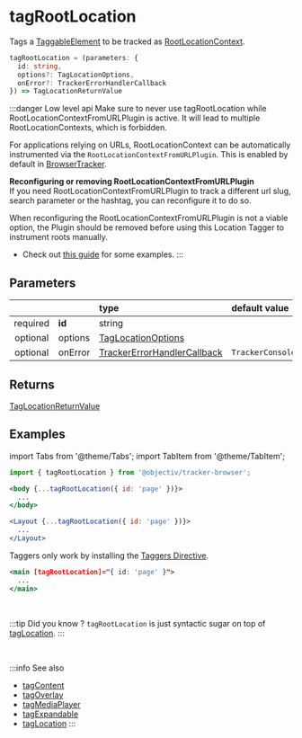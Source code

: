 # tagRootLocation

Tags a [TaggableElement](/tracking/browser/api-reference/definitions/TaggableElement.md) to be tracked as [RootLocationContext](/taxonomy/reference/location-contexts/RootLocationContext.md).

```typescript
tagRootLocation = (parameters: {
  id: string,
  options?: TagLocationOptions,
  onError?: TrackerErrorHandlerCallback
}) => TagLocationReturnValue
```

:::danger Low level api
Make sure to never use tagRootLocation while RootLocationContextFromURLPlugin is active. It will lead to multiple RootLocationContexts, which is forbidden.

For applications relying on URLs, RootLocationContext can be automatically instrumented via the `RootLocationContextFromURLPlugin`.
This is enabled by default in [BrowserTracker](/tracking/browser/api-reference/general/BrowserTracker.md#plugins).

**Reconfiguring or removing RootLocationContextFromURLPlugin**   
If you need RootLocationContextFromURLPlugin to track a different url slug, search parameter or the hashtag, you can reconfigure it to do so.

When reconfiguring the RootLocationContextFromURLPlugin is not a viable option, the Plugin should be removed before using this Location Tagger to instrument roots manually.

- Check out [this guide](/tracking/browser/how-to-guides/configuring-root-locations.md) for some examples.
:::

## Parameters
|          |         | type                                                                                              | default value
| :-:      | :--     | :--                                                                                               | :--           
| required | **id**  | string                                                                                            |
| optional | options | [TagLocationOptions](/tracking/browser/api-reference/definitions/TagLocationOptions.md)                   | 
| optional | onError | [TrackerErrorHandlerCallback](/tracking/browser/api-reference/definitions/TrackerErrorHandlerCallback.md) | `TrackerConsole.error`

## Returns
[TagLocationReturnValue](/tracking/browser/api-reference/definitions/TagLocationReturnValue.md)

## Examples

import Tabs from '@theme/Tabs';
import TabItem from '@theme/TabItem';

<Tabs>
  <TabItem value="react" label="React" default>

```jsx
import { tagRootLocation } from '@objectiv/tracker-browser';
```

```jsx
<body {...tagRootLocation({ id: 'page' })}>
  ...
</body>
```

```jsx
<Layout {...tagRootLocation({ id: 'page' })}>
  ...
</Layout>
```

  </TabItem>
  <TabItem value="angular" label="Angular">

Taggers only work by installing the [Taggers Directive](/tracking/browser/how-to-guides/getting-started.md#optional---configure-taggers-directive).

```jsx
<main [tagRootLocation]="{ id: 'page' }">
  ...
</main>
```

  </TabItem>
</Tabs>

<br />

:::tip Did you know ?
`tagRootLocation` is just syntactic sugar on top of [tagLocation](/tracking/browser/api-reference/locationTaggers/tagLocation.md).
:::

<br />


:::info See also
- [tagContent](/tracking/browser/api-reference/locationTaggers/tagContent.md)
- [tagOverlay](/tracking/browser/api-reference/locationTaggers/tagOverlay.md)
- [tagMediaPlayer](/tracking/browser/api-reference/locationTaggers/tagMediaPlayer.md)
- [tagExpandable](/tracking/browser/api-reference/locationTaggers/tagExpandable.md)
- [tagLocation](/tracking/browser/api-reference/locationTaggers/tagLocation.md)
:::
